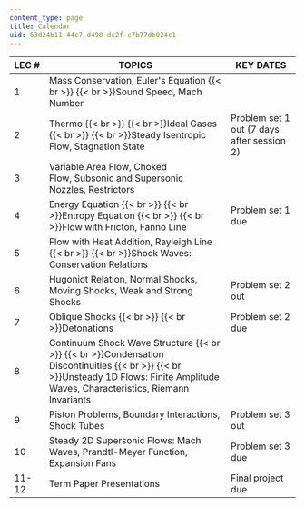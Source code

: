 ```yaml
---
content_type: page
title: Calendar
uid: 63d24b11-44c7-d498-dc2f-c7b77db024c1
---
```


| LEC # | TOPICS | KEY DATES |
| --- | --- | --- |
| 1 | Mass Conservation, Euler's Equation  {{< br >}}  {{< br >}}Sound Speed, Mach Number | &nbsp; |
| 2 | Thermo  {{< br >}}  {{< br >}}Ideal Gases  {{< br >}}  {{< br >}}Steady Isentropic Flow, Stagnation State | Problem set 1 out (7 days after session 2) |
| 3 | Variable Area Flow, Choked Flow, Subsonic and Supersonic Nozzles, Restrictors | &nbsp; |
| 4 | Energy Equation  {{< br >}}  {{< br >}}Entropy Equation  {{< br >}}  {{< br >}}Flow with Fricton, Fanno Line | Problem set 1 due |
| 5 | Flow with Heat Addition, Rayleigh Line  {{< br >}}  {{< br >}}Shock Waves: Conservation Relations | &nbsp; |
| 6 | Hugoniot Relation, Normal Shocks, Moving Shocks, Weak and Strong Shocks | Problem set 2 out |
| 7 | Oblique Shocks  {{< br >}}  {{< br >}}Detonations | Problem set 2 due |
| 8 | Continuum Shock Wave Structure  {{< br >}}  {{< br >}}Condensation Discontinuities  {{< br >}}  {{< br >}}Unsteady 1D Flows: Finite Amplitude Waves, Characteristics, Riemann Invariants | &nbsp; |
| 9 | Piston Problems, Boundary Interactions, Shock Tubes | Problem set 3 out |
| 10 | Steady 2D Supersonic Flows: Mach Waves, Prandtl-Meyer Function, Expansion Fans | Problem set 3 due |
| 11-12 | Term Paper Presentations | Final project due
